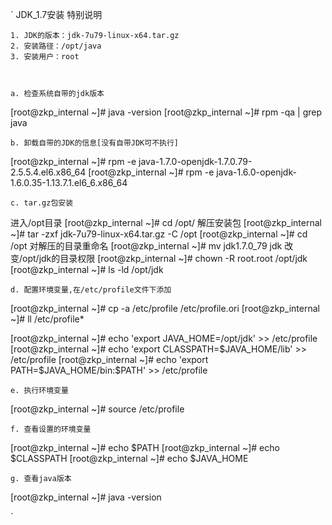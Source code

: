 
`
JDK_1.7安装
特别说明

	1. JDK的版本：jdk-7u79-linux-x64.tar.gz
	2. 安装路径：/opt/java
	3. 安装用户：root

 

	a. 检查系统自带的jdk版本

[root@zkp_internal ~]# java -version
[root@zkp_internal ~]# rpm -qa | grep java
 

	b. 卸载自带的JDK的信息[没有自带JDK可不执行]

[root@zkp_internal ~]# rpm -e java-1.7.0-openjdk-1.7.0.79-2.5.5.4.el6.x86_64
[root@zkp_internal ~]# rpm -e java-1.6.0-openjdk-1.6.0.35-1.13.7.1.el6_6.x86_64
 

	c. tar.gz包安装

进入/opt目录
[root@zkp_internal ~]# cd /opt/
解压安装包
[root@zkp_internal ~]# tar -zxf jdk-7u79-linux-x64.tar.gz -C /opt
[root@zkp_internal ~]# cd /opt
对解压的目录重命名
[root@zkp_internal ~]# mv jdk1.7.0_79 jdk
改变/opt/jdk的目录权限
[root@zkp_internal ~]# chown -R root.root /opt/jdk
[root@zkp_internal ~]# ls -ld /opt/jdk
 

	d. 配置环境变量,在/etc/profile文件下添加

[root@zkp_internal ~]# cp -a /etc/profile /etc/profile.ori
[root@zkp_internal ~]# ll /etc/profile*
 
[root@zkp_internal ~]# echo 'export JAVA_HOME=/opt/jdk' >>  /etc/profile
[root@zkp_internal ~]# echo 'export CLASSPATH=$JAVA_HOME/lib' >>  /etc/profile
[root@zkp_internal ~]# echo 'export PATH=$JAVA_HOME/bin:$PATH' >>  /etc/profile
 

	e. 执行环境变量

[root@zkp_internal ~]# source /etc/profile
 

	f. 查看设置的环境变量

[root@zkp_internal ~]# echo $PATH
[root@zkp_internal ~]# echo $CLASSPATH
[root@zkp_internal ~]# echo $JAVA_HOME
 

	g. 查看java版本

[root@zkp_internal ~]# java -version


`
